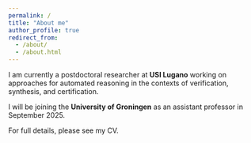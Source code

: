 ```yaml
---
permalink: /
title: "About me"
author_profile: true
redirect_from: 
  - /about/
  - /about.html
---
```


I am currently a postdoctoral researcher at **USI Lugano** working on approaches for automated reasoning in the contexts of verification, synthesis, and certification.

I will be joining the **University of Groningen** as an assistant professor in September 2025.

For full details, please see my CV.